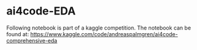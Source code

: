 # ai4code-EDA

Following notebook is part of a kaggle competition. The notebook can be found at:
https://www.kaggle.com/code/andreaspalmgren/ai4code-comprehensive-eda
